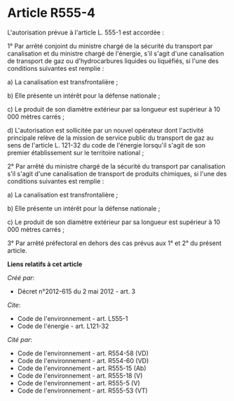 # Article R555-4

L'autorisation prévue à l'article L. 555-1 est accordée :

1° Par arrêté conjoint du ministre chargé de la sécurité du transport par canalisation et du ministre chargé de l'énergie,
s'il s'agit d'une canalisation de transport de gaz ou d'hydrocarbures liquides ou liquéfiés, si l'une des conditions
suivantes est remplie :

a) La canalisation est transfrontalière ;

b) Elle présente un intérêt pour la défense nationale ;

c) Le produit de son diamètre extérieur par sa longueur est supérieur à 10 000 mètres carrés ;

d) L'autorisation est sollicitée par un nouvel opérateur dont l'activité principale relève de la mission de service public du
transport de gaz au sens de l'article L. 121-32 du code de l'énergie lorsqu'il s'agit de son premier établissement sur le
territoire national ;

2° Par arrêté du ministre chargé de la sécurité du transport par canalisation s'il s'agit d'une canalisation de transport de
produits chimiques, si l'une des conditions suivantes est remplie :

a) La canalisation est transfrontalière ;

b) Elle présente un intérêt pour la défense nationale ;

c) Le produit de son diamètre extérieur par sa longueur est supérieur à 10 000 mètres carrés ;

3° Par arrêté préfectoral en dehors des cas prévus aux 1° et 2° du présent article.

**Liens relatifs à cet article**

_Créé par_:

  - Décret n°2012-615 du 2 mai 2012 - art. 3

_Cite_:

  - Code de l'environnement - art. L555-1
  - Code de l'énergie - art. L121-32

_Cité par_:

  - Code de l'environnement - art. R554-58 (VD)
  - Code de l'environnement - art. R554-60 (VD)
  - Code de l'environnement - art. R555-15 (Ab)
  - Code de l'environnement - art. R555-18 (V)
  - Code de l'environnement - art. R555-5 (V)
  - Code de l'environnement - art. R555-53 (VT)
